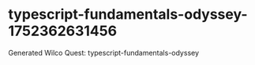 # typescript-fundamentals-odyssey-1752362631456
Generated Wilco Quest: typescript-fundamentals-odyssey
